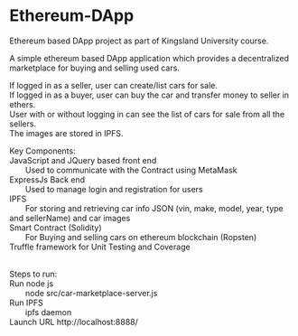 # Ethereum-DApp
Ethereum based DApp project as part of Kingsland University course.

A simple ethereum based DApp application which provides a decentralized marketplace for buying and selling used cars. 

If logged in as a seller, user can create/list cars for sale. <br/>
If logged in as a buyer, user can buy the car and transfer money to seller in ethers. <br/>
User with or without logging in can see the list of cars for sale from all the sellers. <br/>
The images are stored in IPFS. <br/>

Key Components: <br/>
JavaScript and JQuery based front end <br/>
&emsp;&emsp;Used to communicate with the Contract using MetaMask <br/>
ExpressJs Back end <br/>
&emsp;&emsp;Used to manage login and registration for users <br/>
IPFS <br/>
&emsp;&emsp;For storing and retrieving car info JSON (vin, make, model, year, type and sellerName) and car images <br/>
Smart Contract (Solidity) <br/>
&emsp;&emsp;For Buying and selling cars on ethereum blockchain (Ropsten) <br/>
Truffle framework for Unit Testing and Coverage <br/> <br/>

Steps to run: <br/>
Run node js <br/>
&emsp;&emsp;node src/car-marketplace-server.js <br/>
Run IPFS <br/>
&emsp;&emsp;ipfs daemon <br/>
Launch URL http://localhost:8888/ <br/>

